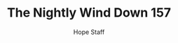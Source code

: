---
image: /assets/img/nwd/157_nwd_romans_8_28_a_cev.png
title: The Nightly Wind Down 157
number: 157
categories:
  - The Nightly Wind Down
author: Hope Staff
notes: The Nightly Wind Down 157
embed: >-
  EMBED_GOES_HERE
transcript: >-
  SOME LINES OF TEXT START HERE
---